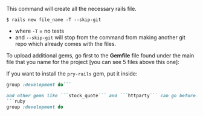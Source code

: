 This command will create all the necessary rails file.

```$ rails new file_name -T --skip-git```

- where ```-T``` = no tests
- and ```--skip-git``` will stop from the command from making another git repo which already comes with the files.

To upload additional gems, go first to the __Gemfile__ file found under the main file that you name for the project [you can see 5 files above this one]:

If you want to install the ```pry-rails``` gem, put it inside:

```ruby
group :development do```

and other gems like ```stock_quote``` and ```httparty``` can go before:
```ruby
group :development do
```
